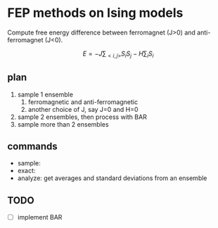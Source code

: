 # FEP methods on Ising models

Compute free energy difference between ferromagnet (J>0) and anti-ferromagnet (J<0).

$$
E = -J\sum_{<i,j>}S_i S_j - H \sum_i S_i
$$


## plan

1. sample 1 ensemble
    1. ferromagnetic and anti-ferromagnetic
    1. another choice of J, say J=0 and H=0
1. sample 2 ensembles, then process with BAR
1. sample more than 2 ensembles


## commands

- sample:
- exact:
- analyze: get averages and standard deviations from an ensemble

## TODO

- [  ] implement BAR

